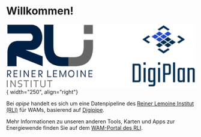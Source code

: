 # Willkommen!

![Logo des Reiner Lemoine Instituts](docs/img/logos/RLI_DigiPlan_logos.png){ width="250", align="right"}

Bei *apipe* handelt es sich um eine Datenpipeline des
[Reiner Lemoine Institut (RLI)](https://reiner-lemoine-institut.de)
für WAMs, basierend auf [Digipipe](https://github.com/rl-institut/digipipe).

Mehr Informationen zu unseren anderen Tools, Karten und Apps zur Energiewende
finden Sie auf dem [WAM-Portal des RLI](https://wam.rl-institut.de/).
